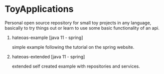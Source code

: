 # ToyApplications

Personal open source repository for small toy projects in any language, basically to try things out or learn to use some basic functionality of an api.

1. hateoas-example [java 11 - spring]

    simple example following the tutorial on the spring website.
    
2. hateoas-extended [java 11 - spring]

    extended self created example with repositories and services.